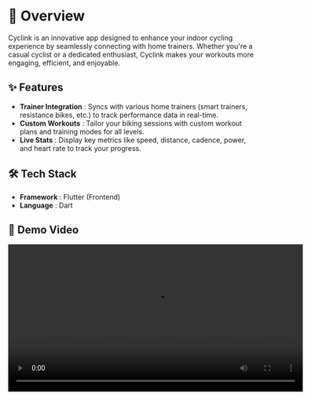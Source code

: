 # 📖 Overview 

Cyclink is an innovative app designed to enhance your indoor cycling experience by seamlessly connecting with home trainers. Whether you're a casual cyclist or a dedicated enthusiast, Cyclink makes your workouts more engaging, efficient, and enjoyable.

## ✨ Features

- **Trainer Integration** : Syncs with various home trainers (smart trainers, resistance bikes, etc.) to track performance data in real-time.
- **Custom Workouts** : Tailor your biking sessions with custom workout plans and training modes for all levels.
- **Live Stats** : Display key metrics like speed, distance, cadence, power, and heart rate to track your progress.

## 🛠 Tech Stack 
- **Framework** : Flutter (Frontend) 
- **Language** : Dart 

## 🎥 Demo Video
<video src="assets/videos/demo.mp4" controls width="600"></video>
